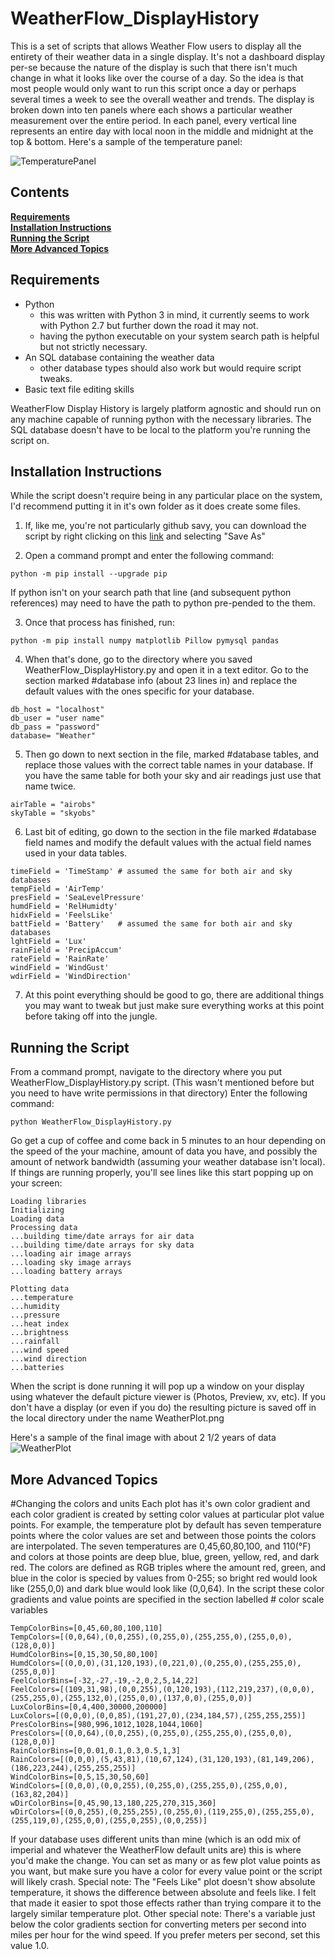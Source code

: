 # WeatherFlow_DisplayHistory
This is a set of scripts that allows Weather Flow users to display all the entirety of their weather data in a single display.
It's not a dashboard display per-se because the nature of the display is such that there isn't much change in what it looks 
like over the course of a day. So the idea is that most people would only want to run this script once a day or perhaps
several times a week to see the overall weather and trends.
The display is broken down into ten panels where each shows a particular weather measurement over the entire period. In each panel, every vertical line represents an entire day with local noon in the middle and midnight at the top & bottom. 
Here's a sample of the temperature panel:

![TemperaturePanel](TemperaturePanel.png)

## Contents
**[Requirements](#requirements)**<br>
**[Installation Instructions](#installation-instructions)**<br>
**[Running the Script](#running-the-script)**<br>
**[More Advanced Topics](#more-advanced-topics)**<br>

## Requirements

* Python
  * this was written with Python 3 in mind, it currently seems to work with Python 2.7 but further down the road it may not.
  * having the python executable on your system search path is helpful but not strictly necessary.
* An SQL database containing the weather data
  * other database types should also work but would require script tweaks. 
* Basic text file editing skills

WeatherFlow Display History is largely platform agnostic and should run on any machine capable of running python with the necessary libraries. The SQL database doesn't have to be local to the platform you're running the script on.


## Installation Instructions

While the script doesn't require being in any particular place on the system, I'd recommend putting it in it's own folder as it does create some files.

1. If, like me, you're not particularly github savy, you can download the script by right clicking on this [link](https://raw.githubusercontent.com/StumbleRunner/WeatherFlow_DisplayHistory/master/WeatherFlow_DisplayHistory.py) and selecting "Save As"

2. Open a command prompt and enter the following command:
```
python -m pip install --upgrade pip
```
If python isn't on your search path that line (and subsequent python references) may need to have the path to python pre-pended to the them.

3. Once that process has finished, run: 
```
python -m pip install numpy matplotlib Pillow pymysql pandas
```

4. When that's done, go to the directory where you saved WeatherFlow_DisplayHistory.py and open it in a text editor. Go to the section marked #database info (about 23 lines in) and replace the default values with the ones specific for your database.
```
db_host = "localhost"
db_user = "user name"
db_pass = "password"
database= "Weather"
```

5. Then go down to next section in the file, marked #database tables, and replace those values with the correct table names in your database. If you have the same table for both your sky and air readings just use that name twice. 
```
airTable = "airobs"
skyTable = "skyobs"
```

6. Last bit of editing, go down to the section in the file marked #database field names and modify the default values with the actual field names used in your data tables.
```
timeField = 'TimeStamp' # assumed the same for both air and sky databases
tempField = 'AirTemp'
presField = 'SeaLevelPressure'
humdField = 'RelHumidty'
hidxField = 'FeelsLike'
battField = 'Battery'   # assumed the same for both air and sky databases
lghtField = 'Lux'
rainField = 'PrecipAccum'
rateField = 'RainRate'
windField = 'WindGust'
wdirField = 'WindDirection'
```

7. At this point everything should be good to go, there are additional things you may want to tweak but just make sure everything works at this point before taking off into the jungle.


## Running the Script
From a command prompt, navigate to the directory where you put WeatherFlow_DisplayHistory.py script. (This wasn't mentioned before but you need to have write permissions in that directory)
Enter the following command:
```
python WeatherFlow_DisplayHistory.py
```
Go get a cup of coffee and come back in 5 minutes to an hour depending on the speed of the your machine, amount of data you have, and possibly the amount of network bandwidth (assuming your weather database isn't local). 
If things are running properly, you'll see lines like this start popping up on your screen:
```
Loading libraries
Initializing
Loading data
Processing data
...building time/date arrays for air data
...building time/date arrays for sky data
...loading air image arrays
...loading sky image arrays
...loading battery arrays

Plotting data
...temperature
...humidity
...pressure
...heat index
...brightness
...rainfall
...wind speed
...wind direction
...batteries
```
When the script is done running it will pop up a window on your display using whatever the default picture viewer is (Photos, Preview, xv, etc). If you don't have a display (or even if you do) the resulting picture is saved off in the local directory under the name WeatherPlot.png

Here's a sample of the final image with about 2 1/2 years of data
![WeatherPlot](WeatherPlot.png)

## More Advanced Topics
#Changing the colors and units
Each plot has it's own color gradient and each color gradient is created by setting color values at particular plot value points. For example, the temperature plot by default has seven temperature points where the color values are set and between those points the colors are interpolated. The seven temperatures are 0,45,60,80,100, and 110(°F) and colors at those points are deep blue, blue, green, yellow, red, and dark red. The colors are defined as RGB triples where the amount red, green, and blue in the color is specied by values from 0-255; so bright red would look like (255,0,0) and dark blue would look like (0,0,64).
In the script these color gradients and value points are specified in the section labelled # color scale variables
```
TempColorBins=[0,45,60,80,100,110]
TempColors=[(0,0,64),(0,0,255),(0,255,0),(255,255,0),(255,0,0),(128,0,0)]
HumdColorBins=[0,15,30,50,80,100]
HumdColors=[(0,0,0),(31,120,193),(0,221,0),(0,255,0),(255,255,0),(255,0,0)]
FeelColorBins=[-32,-27,-19,-2,0,2,5,14,22]
FeelColors=[(109,31,98),(0,0,255),(0,120,193),(112,219,237),(0,0,0),(255,255,0),(255,132,0),(255,0,0),(137,0,0),(255,0,0)]
LuxColorBins=[0,4,400,30000,200000]
LuxColors=[(0,0,0),(0,0,85),(191,27,0),(234,184,57),(255,255,255)]
PresColorBins=[980,996,1012,1028,1044,1060]
PresColors=[(0,0,64),(0,0,255),(0,255,0),(255,255,0),(255,0,0),(128,0,0)]
RainColorBins=[0,0.01,0.1,0.3,0.5,1,3]
RainColors=[(0,0,0),(5,43,81),(10,67,124),(31,120,193),(81,149,206),(186,223,244),(255,255,255)]
WindColorBins=[0,5,15,30,50,60]
WindColors=[(0,0,0),(0,0,255),(0,255,0),(255,255,0),(255,0,0),(163,82,204)]
wDirColorBins=[0,45,90,13,180,225,270,315,360]
wDirColors=[(0,0,255),(0,255,255),(0,255,0),(119,255,0),(255,255,0),(255,119,0),(255,0,0),(255,0,255),(0,0,255)]
```
If your database uses different units than mine (which is an odd mix of imperial and whatever the WeatherFlow default units are) this is where you'd make the change. You can set as many or as few plot value points as you want, but make sure you have a color for every value point or the script will likely crash.
Special note: The "Feels Like" plot doesn't show absolute temperature, it shows the difference between absolute and feels like. I felt that made it easier to spot those effects rather than trying compare it to the largely similar temperature plot.
Other special note: There's a variable just below the color gradients section for converting meters per second into miles per hour for the wind speed. If you prefer meters per second, set this value 1.0.
